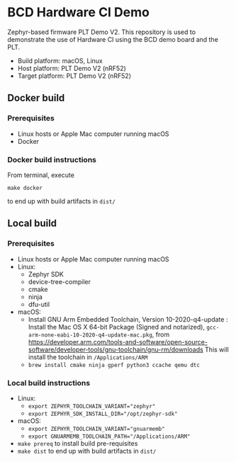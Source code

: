 # BCD Hardware CI Demo

Zephyr-based firmware PLT Demo V2. This repository is used to demonstrate the use of Hardware CI using the BCD demo board and the PLT.

- Build platform: macOS, Linux
- Host platform: PLT Demo V2 (nRF52)
- Target platform: PLT Demo V2 (nRF52)

## Docker build

### Prerequisites

- Linux hosts or Apple Mac computer running macOS
- Docker

### Docker build instructions

From terminal, execute

```
make docker
```

to end up with build artifacts in `dist/`

## Local build

### Prerequisites

- Linux hosts or Apple Mac computer running macOS
- Linux:
    - Zephyr SDK
    - device-tree-compiler
    - cmake
    - ninja
    - dfu-util
- macOS:
    - Install GNU Arm Embedded Toolchain, Version 10-2020-q4-update :
      Install the Mac OS X 64-bit Package (Signed and notarized),
      `gcc-arm-none-eabi-10-2020-q4-update-mac.pkg`, from
      https://developer.arm.com/tools-and-software/open-source-software/developer-tools/gnu-toolchain/gnu-rm/downloads
      This will install the toolchain in `/Applications/ARM`
    - `brew install cmake ninja gperf python3 ccache qemu dtc`

### Local build instructions

- Linux:
    - `export ZEPHYR_TOOLCHAIN_VARIANT="zephyr"`
    - `export ZEPHYR_SDK_INSTALL_DIR="/opt/zephyr-sdk"`
- macOS:
    - `export ZEPHYR_TOOLCHAIN_VARIANT="gnuarmemb"`
    - `export GNUARMEMB_TOOLCHAIN_PATH="/Applications/ARM"`
- `make prereq` to install build pre-requisites
- `make dist` to end up with build artifacts in `dist/`
